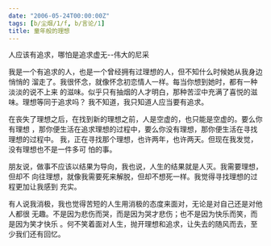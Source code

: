 ```yaml
---
date: "2006-05-24T00:00:00Z"
tags: [b/尘烟/1/f, b/言论/1]
title: 童年般的理想
---
```


人应该有追求，哪怕是追求虚无--伟大的尼采

我是一个有追求的人，也是一个曾经拥有过理想的人，但不知什么时候她从我身边悄悄的
溜走了。我很怀念，就像怀念初恋情人一样。每当你想到她时，都有一种淡淡的说不上来
的滋味。似乎只有抽烟的人才明白，那种苦涩中充满了喜悦的滋味。理想等同于追求吗？
我不知道，我只知道人应当要有追求。

在丧失了理想之后，在找到新的理想之前，人是空虚的，也只能是空虚的。要么你有理想
，那你便生活在追求理想的过程中，要么你没有理想，那你便生活在寻找理想的过程中。
我，正在寻找那个理想，也许两年，也许两天。但现在我发觉，没有理想也不是一件多可
怕的事。

朋友说，做事不应该以结果为导向，我也说，人生的结果就是人灭。我需要理想，但却不
向往理想，就像我需要死来解脱，但却不想死一样。我觉得寻找理想的过程更加让我感到
充实。

有人说我消极，我也觉得苦短的人生用消极的态度来面对，无论是对自己还是对他人都很
无趣。不是因为悲伤而哭，而是因为哭才悲伤；也不是因为快乐而笑，而是因为笑才快乐
。何不笑着面对人生，抛开理想和追求，让失去的随风而去，至少我们还有回忆。


